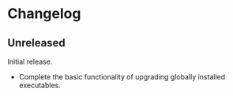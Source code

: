 # Changelog

## Unreleased

Initial release.

- Complete the basic functionality of upgrading globally installed executables.
